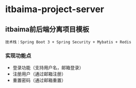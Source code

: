 # itbaima-project-server
## itbaima前后端分离项目模板
`技术栈：Spring Boot 3 + Spring Security + Mybatis + Redis`
### 实现功能点
* 登录功能（支持用户名，邮箱登录）
* 注册用户（通过邮箱注册）
* 重置密码（通过邮箱重置）